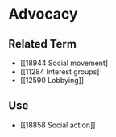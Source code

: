 # Advocacy  

## Related Term

- [[18944 Social movement]
- [[11284 Interest groups]
- [[12590 Lobbying]]  

## Use

- [[18858 Social action]]  

